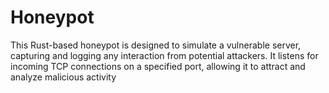 # Honeypot
This Rust-based honeypot is designed to simulate a vulnerable server, capturing and logging any interaction from potential attackers. It listens for incoming TCP connections on a specified port, allowing it to attract and analyze malicious activity
